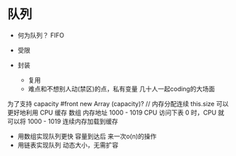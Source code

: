 # 队列

- 何为队列？
  FIFO

- 受限


- 封装 
  - 复用
  - 难点和不想别人动(禁区)的点，私有变量
  几十人一起coding的大场面


为了支持 capacity
#front
new Array (capacity)? // 内存分配连续
this.size
可以更好地利用 CPU 缓存
数组 内存地址 1000 - 1019 CPU 访问下表 0 时，CPU 就可以将 1000 - 1019 连续内存加载到缓存

- 用数组实现队列更快
容量到达后 来一次o(n)的操作
- 用链表实现队列
动态大小，无需扩容